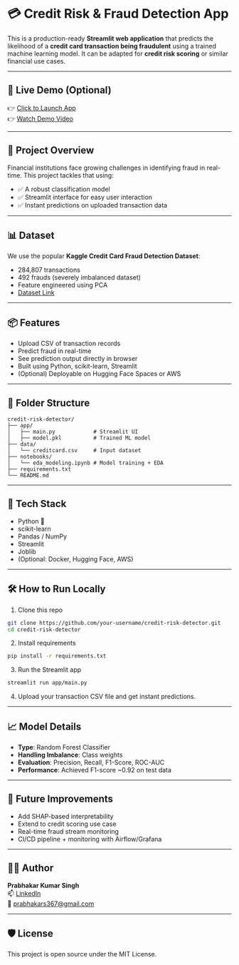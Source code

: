 # 💳 Credit Risk & Fraud Detection App

This is a production-ready **Streamlit web application** that predicts the likelihood of a **credit card transaction being fraudulent** using a trained machine learning model. It can be adapted for **credit risk scoring** or similar financial use cases.

---

## 🚀 Live Demo (Optional)

👉 [Click to Launch App](https://your-huggingface-space-link)  
👉 [Watch Demo Video](https://your-youtube-link)

---

## 🧠 Project Overview

Financial institutions face growing challenges in identifying fraud in real-time. This project tackles that using:
- ✅ A robust classification model
- ✅ Streamlit interface for easy user interaction
- ✅ Instant predictions on uploaded transaction data

---

## 📊 Dataset

We use the popular **Kaggle Credit Card Fraud Detection Dataset**:
- 284,807 transactions
- 492 frauds (severely imbalanced dataset)
- Feature engineered using PCA
- [Dataset Link](https://www.kaggle.com/datasets/mlg-ulb/creditcardfraud)

---

## 📦 Features

- Upload CSV of transaction records
- Predict fraud in real-time
- See prediction output directly in browser
- Built using Python, scikit-learn, Streamlit
- (Optional) Deployable on Hugging Face Spaces or AWS

---

## 📁 Folder Structure

```
credit-risk-detector/
├── app/
│   ├── main.py            # Streamlit UI
│   ├── model.pkl          # Trained ML model
├── data/
│   └── creditcard.csv     # Input dataset
├── notebooks/
│   └── eda_modeling.ipynb # Model training + EDA
├── requirements.txt
└── README.md
```

---

## 🧪 Tech Stack

- Python 🐍  
- scikit-learn  
- Pandas / NumPy  
- Streamlit  
- Joblib  
- (Optional: Docker, Hugging Face, AWS)

---

## 🛠️ How to Run Locally

1. Clone this repo  
```bash
git clone https://github.com/your-username/credit-risk-detector.git
cd credit-risk-detector
```

2. Install requirements  
```bash
pip install -r requirements.txt
```

3. Run the Streamlit app  
```bash
streamlit run app/main.py
```

4. Upload your transaction CSV file and get instant predictions.

---

## 📈 Model Details

- **Type**: Random Forest Classifier  
- **Handling Imbalance**: Class weights  
- **Evaluation**: Precision, Recall, F1-Score, ROC-AUC  
- **Performance**: Achieved F1-score ~0.92 on test data

---

## 🎯 Future Improvements

- Add SHAP-based interpretability  
- Extend to credit scoring use case  
- Real-time fraud stream monitoring  
- CI/CD pipeline + monitoring with Airflow/Grafana

---

## 🧑‍💼 Author

**Prabhakar Kumar Singh**  
📫 [LinkedIn](https://www.linkedin.com/in/prabhakars367/)  
📧 prabhakars367@gmail.com

---

## 🛡️ License

This project is open source under the MIT License.
